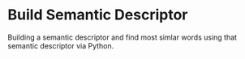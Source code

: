 # Build Semantic Descriptor
  Building a semantic descriptor and find most simlar words using that semantic descriptor via Python.
  
